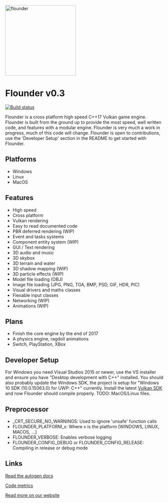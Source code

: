 <img src="https://github.com/Equilibrium-Games/Flounder/blob/master/logo.png" alt="flounder" width=225>

# Flounder v0.3
[![Build status](https://ci.appveyor.com/api/projects/status/4uhakf6tt78wov7o?svg=true)](https://ci.appveyor.com/project/Mattparks/flounder)

Flounder is a cross platform high speed C++17 Vulkan game engine. Flounder is built from the ground up to provide the most speed, well written code, and features with a modular engine. Flounder is very much a work in progress, much of this code will change.
Flounder is open to contributions, use the 'Developer Setup' section in the README to get started with Flounder.

## Platforms
 * Windows
 * Linux
 * MacOS

## Features
 * High speed
 * Cross platform
 * Vulkan rendering
 * Easy to read documented code
 * PBR deferred rendering (WIP)
 * Event and tasks systems
 * Component entity system (WIP)
 * GUI / Text rendering
 * 3D audio and music
 * 3D skybox
 * 3D terrain and water
 * 3D shadow mapping (WIP)
 * 3D particle effects (WIP)
 * Model file loading (OBJ)
 * Image file loading (JPG, PNG, TGA, BMP, PSD, GIF, HDR, PIC)
 * Visual drivers and maths classes
 * Flexable input classes
 * Networking (WIP)
 * Animations (WIP)

## Plans
 * Finish the core engine by the end of 2017
 * A physics engine, ragdoll animations
 * Switch, PlayStation, XBox

## Developer Setup
For Windows you need Visual Studios 2015 or newer, use the VS installer and ensure you have "Desktop development with C++" installed. You should also probably update the Windows SDK, the project is setup for "Windows 10 SDK (10.0.15063.0) for UWP: C++" currently. Install the latest [Vulkan SDK](https://www.lunarg.com/vulkan-sdk/) and now Flounder should compile properly.
TODO: MacOS/Linux files.

## Preprocessor
 * _CRT_SECURE_NO_WARNINGS: Used to ignore 'unsafe' function calls
 * FLOUNDER_PLATFORM_x: Where x is the platform [WINDOWS, LINUX, MACOS, ...]
 * FLOUNDER_VERBOSE: Enables verbose logging
 * FLOUNDER_CONFIG_DEBUG or FLOUNDER_CONFIG_RELEASE: Compiling in release or debug mode

## Links
[Read the autogen docs](https://equilibrium-games.github.io/Flounder-Docs/docs/html/namespace_flounder.html)

[Code metrics](https://equilibrium-games.github.io/Flounder-Docs/loc/LocMetrics.html)

[Read more on our website](https://equilibrium.games)

